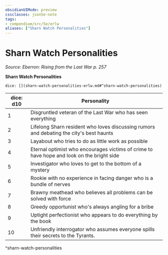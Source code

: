 ```yaml
---
obsidianUIMode: preview
cssclasses: json5e-note
tags:
- compendium/src/5e/erlw
aliases: ["Sharn Watch Personalities"]
---
```

# Sharn Watch Personalities
*Source: Eberron: Rising from the Last War p. 257* 

**Sharn Watch Personalities**

`dice: [](sharn-watch-personalities-erlw.md#^sharn-watch-personalities)`

| dice: d10 | Personality |
|-----------|-------------|
| 1 | Disgruntled veteran of the Last War who has seen everything |
| 2 | Lifelong Sharn resident who loves discussing rumors and debating the city's best haunts |
| 3 | Layabout who tries to do as little work as possible |
| 4 | Eternal optimist who encourages victims of crime to have hope and look on the bright side |
| 5 | Investigator who loves to get to the bottom of a mystery |
| 6 | Rookie with no experience in facing danger who is a bundle of nerves |
| 7 | Brawny meathead who believes all problems can be solved with force |
| 8 | Greedy opportunist who's always angling for a bribe |
| 9 | Uptight perfectionist who appears to do everything by the book |
| 10 | Unfriendly interrogator who assumes everyone spills their secrets to the Tyrants. |
^sharn-watch-personalities